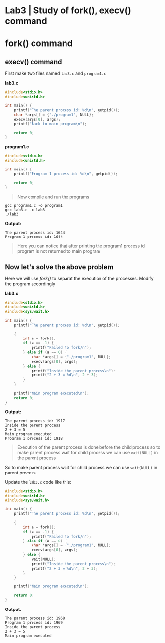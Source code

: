 # Lab3 | Study of fork(), execv() command

# fork() command



## execv() command

First make two files named `lab3.c` and `program1.c`

**lab3.c**

```c
#include<stdio.h>
#include<unistd.h>

int main() {
    printf("The parent process id: %d\n", getpid());
    char *args[] = {"./program1", NULL};
    execv(args[0], args);
    printf("Back to main program\n");

    return 0;
}
```

**program1.c**

```c
#include<stdio.h>
#include<unistd.h>

int main() {
    printf("Program 1 process id: %d\n", getpid());

    return 0;
}
```

> Now compile and run the programs

```
gcc program1.c -o program1
gcc lab3.c -o lab3
./lab3
```

**Output:**

```
The parent process id: 1644
Program 1 process id: 1644
```

> Here you can notice that after printing the program1 process id program is not returned to main program


## Now let's solve the above problem

Here we will use *fork()* to separat the execution of the processes. Modify the program accordingly

**lab3.c**

```c
#include<stdio.h>
#include<unistd.h>
#include<sys/wait.h>

int main() {
    printf("The parent process id: %d\n", getpid());

    {
        int a = fork();
        if (a == -1) {
            printf("Failed to fork/n");
        } else if (a == 0) {
            char *args[] = {"./program1", NULL};
            execv(args[0], args);
        } else {
            printf("Inside the parent process\n");
            printf("2 + 3 = %d\n", 2 + 3);
        }
    }

    printf("Main program executed\n");
    return 0;
}
```

**Output:**

```
The parent process id: 1917
Inside the parent process
2 + 3 = 5
Main program executed
Program 1 process id: 1918
```

> Execution of the parent process is done before the child process so to make parent process wait for child process we can use `wait(NULL)` in the parent process

So to make parent process wait for child process we can use `wait(NULL)` in parent process.


Update the `lab3.c` code like this:

```c
#include<stdio.h>
#include<unistd.h>
#include<sys/wait.h>

int main() {
    printf("The parent process id: %d\n", getpid());

    {
        int a = fork();
        if (a == -1) {
            printf("Failed to fork/n");
        } else if (a == 0) {
            char *args[] = {"./program1", NULL};
            execv(args[0], args);
        } else {
            wait(NULL);
            printf("Inside the parent process\n");
            printf("2 + 3 = %d\n", 2 + 3);
        }
    }

    printf("Main program executed\n");

    return 0;
}
```

**Output:**

```
The parent process id: 1968
Program 1 process id: 1969
Inside the parent process
2 + 3 = 5
Main program executed
```

